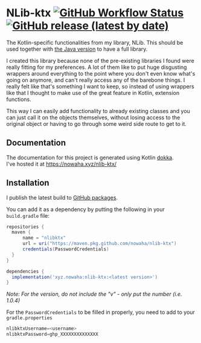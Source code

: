 # NLib-ktx <a href="https://github.com/Nowaha/NLib-ktx/releases/"><img alt="GitHub Workflow Status" src="https://img.shields.io/github/actions/workflow/status/nowaha/nlib-ktx/gradle-publish.yml?branch=master"></a> <a href="https://github.com/Nowaha/NLib-ktx/packages/1712122"><img alt="GitHub release (latest by date)" src="https://img.shields.io/github/v/release/nowaha/nlib-ktx?display_name=tag"></a>

The Kotlin-specific functionalities from my library, NLib. This should be used together with [the Java version](https://github.com/Nowaha/NLib) to have a full library.

I created this library because none of the pre-existing libraries I found were really fitting for my preferences. A lot of them like to put huge disgusting wrappers
around everything to the point where you don't even know what's going on anymore, and can't really access any of the barebone things. I really felt like that's
something I want to keep, so instead of using wrappers like that I thought to make use of the great feature in Kotlin, extension functions.

This way I can easily add functionality to already existing classes and you can just call it on the objects themselves, without losing access to the original object
or having to go through some weird side route to get to it.

## Documentation
The documentation for this project is generated using Kotlin [dokka](https://github.com/Kotlin/dokka).\
I've hosted it at https://nowaha.xyz/nlib-ktx/

## Installation
I publish the latest build to [GitHub packages](https://github.com/Nowaha/NLib-ktx/packages/1712122).

You can add it as a dependency by putting the following in your `build.gradle` file:
```groovy
repositories {
  maven {
      name = "nlibktx"
      url = uri("https://maven.pkg.github.com/nowaha/nlib-ktx")
      credentials(PasswordCredentials)
  }
}
```

```groovy
dependencies {
  implementation('xyz.nowaha:nlib-ktx:<latest version>')
}
```
*Note: For the version, do not include the "v" - only put the number (i.e. 1.0.4)*

For the `PasswordCredentials` to be filled in properly, you need to add to your `gradle.properties`
```groovy
nlibktxUsername=<username>
nlibktxPassword=ghp_XXXXXXXXXXXXXX
```
